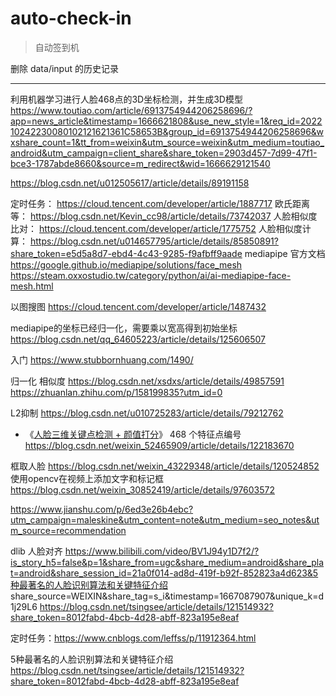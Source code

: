 # auto-check-in

> 自动签到机

删除 data/input 的历史记录

------

利用机器学习进行人脸468点的3D坐标检测，并生成3D模型 https://www.toutiao.com/article/6913754944206258696/?app=news_article&timestamp=1666621808&use_new_style=1&req_id=202210242230080102121621361C58653B&group_id=6913754944206258696&wxshare_count=1&tt_from=weixin&utm_source=weixin&utm_medium=toutiao_android&utm_campaign=client_share&share_token=2903d457-7d99-47f1-bce3-1787abde8660&source=m_redirect&wid=1666629121540

https://blog.csdn.net/u012505617/article/details/89191158


定时任务： https://cloud.tencent.com/developer/article/1887717
欧氏距离等： https://blog.csdn.net/Kevin_cc98/article/details/73742037
人脸相似度比对： https://cloud.tencent.com/developer/article/1775752
人脸相似度计算： https://blog.csdn.net/u014657795/article/details/85850891?share_token=e5d5a8d7-ebd4-4c43-9285-f9afbff9aade
mediapipe 官方文档 https://google.github.io/mediapipe/solutions/face_mesh
                    https://steam.oxxostudio.tw/category/python/ai/ai-mediapipe-face-mesh.html

以图搜图 https://cloud.tencent.com/developer/article/1487432

mediapipe的坐标已经归一化，需要乘以宽高得到初始坐标 https://blog.csdn.net/qq_64605223/article/details/125606507

入门 https://www.stubbornhuang.com/1490/

归一化 相似度 https://blog.csdn.net/xsdxs/article/details/49857591
            https://zhuanlan.zhihu.com/p/158199835?utm_id=0


L2抑制 https://blog.csdn.net/u010725283/article/details/79212762

- 《[人脸三维关键点检测 + 颜值打分](https://www.bilibili.com/video/BV1ei4y1d7zA/?is_story_h5=false&p=4&share_from=ugc&share_medium=android&share_plat=android&share_session_id=0b5ebe12-cde7-48e8-a079-fd406805866a&share_source=WEIXIN&share_tag=s_i&timestamp=1666659516&unique_k=NommQi6)》
468 个特征点编号 https://blog.csdn.net/weixin_52465909/article/details/122183670

框取人脸 https://blog.csdn.net/weixin_43229348/article/details/120524852
使用opencv在视频上添加文字和标记框 https://blog.csdn.net/weixin_30852419/article/details/97603572


https://www.jianshu.com/p/6ed3e26b4ebc?utm_campaign=maleskine&utm_content=note&utm_medium=seo_notes&utm_source=recommendation


dlib 人脸对齐 https://www.bilibili.com/video/BV1J94y1D7f2/?is_story_h5=false&p=1&share_from=ugc&share_medium=android&share_plat=android&share_session_id=21a0f014-ad8d-419f-b92f-852823a4d623&5种最著名的人脸识别算法和关键特征介绍 share_source=WEIXIN&share_tag=s_i&timestamp=1667087907&unique_k=d1j29L6
https://blog.csdn.net/tsingsee/article/details/121514932?share_token=8012fabd-4bcb-4d28-abff-823a195e8eaf

定时任务：https://www.cnblogs.com/leffss/p/11912364.html

5种最著名的人脸识别算法和关键特征介绍 https://blog.csdn.net/tsingsee/article/details/121514932?share_token=8012fabd-4bcb-4d28-abff-823a195e8eaf
